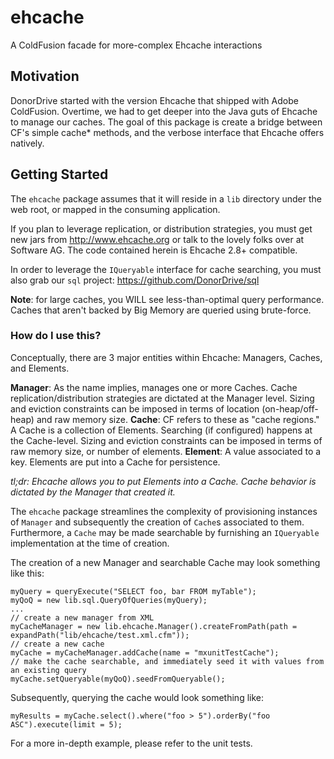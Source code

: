 # ehcache
A ColdFusion facade for more-complex Ehcache interactions

## Motivation
DonorDrive started with the version Ehcache that shipped with Adobe ColdFusion. Overtime, we had to get deeper into the Java guts of Ehcache to manage our caches. The goal of this package is create a bridge between CF's simple cache* methods, and the verbose interface that Ehcache offers natively.

## Getting Started
The `ehcache` package assumes that it will reside in a `lib` directory under the web root, or mapped in the consuming application.

If you plan to leverage replication, or distribution strategies, you must get new jars from http://www.ehcache.org or talk to the lovely folks over at Software AG. The code contained herein is Ehcache 2.8+ compatible.

In order to leverage the `IQueryable` interface for cache searching, you must also grab our `sql` project: https://github.com/DonorDrive/sql

**Note**: for large caches, you WILL see less-than-optimal query performance. Caches that aren't backed by Big Memory are queried using brute-force.

### How do I use this?
Conceptually, there are 3 major entities within Ehcache: Managers, Caches, and Elements.

**Manager**: As the name implies, manages one or more Caches. Cache replication/distribution strategies are dictated at the Manager level. Sizing and eviction constraints can be imposed in terms of location (on-heap/off-heap) and raw memory size.
**Cache**: CF refers to these as "cache regions." A Cache is a collection of Elements. Searching (if configured) happens at the Cache-level. Sizing and eviction constraints can be imposed in terms of raw memory size, or number of elements.
**Element**: A value associated to a key. Elements are put into a Cache for persistence.

*tl;dr: Ehcache allows you to put Elements into a Cache. Cache behavior is dictated by the Manager that created it.*

The `ehcache` package streamlines the complexity of provisioning instances of `Manager` and subsequently the creation of `Cache`s associated to them. Furthermore, a `Cache` may be made searchable by furnishing an `IQueryable` implementation at the time of creation.

The creation of a new Manager and searchable Cache may look something like this:

```
myQuery = queryExecute("SELECT foo, bar FROM myTable");
myQoQ = new lib.sql.QueryOfQueries(myQuery);
...
// create a new manager from XML
myCacheManager = new lib.ehcache.Manager().createFromPath(path = expandPath("lib/ehcache/test.xml.cfm"));
// create a new cache
myCache = myCacheManager.addCache(name = "mxunitTestCache");
// make the cache searchable, and immediately seed it with values from an existing query
myCache.setQueryable(myQoQ).seedFromQueryable();
```

Subsequently, querying the cache would look something like:

`myResults = myCache.select().where("foo > 5").orderBy("foo ASC").execute(limit = 5);`

For a more in-depth example, please refer to the unit tests.
